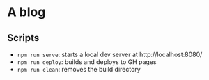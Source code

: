 # A blog

## Scripts

- `npm run serve`: starts a local dev server at http://localhost:8080/
- `npm run deploy`: builds and deploys to GH pages
- `npm run clean`: removes the build directory